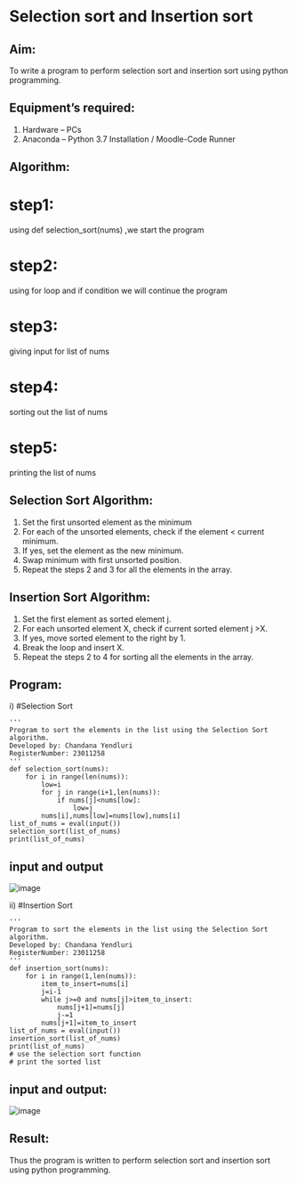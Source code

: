 # Selection sort and Insertion sort
## Aim:
To write a program to perform selection sort and insertion sort using python programming.
## Equipment’s required:
1.	Hardware – PCs
2.	Anaconda – Python 3.7 Installation / Moodle-Code Runner
## Algorithm:
# step1:
using def selection_sort(nums) ,we start the program
# step2:
using for loop and if condition we will continue the program

# step3:
giving input for list of nums
# step4:
sorting out the list of nums
# step5:
printing the list of nums

## Selection Sort Algorithm:
1.	Set the first unsorted element as the minimum
2.	For each of the unsorted elements, check if the element < current minimum.
3.	If yes, set the element as the new minimum.
4.	Swap minimum with first unsorted position.
5.	Repeat the steps 2 and 3 for all the elements in the array.
## Insertion Sort Algorithm:
1.	Set the first element as sorted element j.
2.	For each unsorted element X, check if current sorted element j >X.
3.	If yes, move sorted element to the right by 1.
4.	Break the loop and insert X.
5.	Repeat the steps 2 to 4 for sorting all the elements in the array.
## Program:
i)	#Selection Sort
```
''' 
Program to sort the elements in the list using the Selection Sort algorithm.
Developed by: Chandana Yendluri
RegisterNumber: 23011258
'''
def selection_sort(nums):
    for i in range(len(nums)):
        low=i
        for j in range(i+1,len(nums)):
            if nums[j]<nums[low]:
                low=j
        nums[i],nums[low]=nums[low],nums[i]
list_of_nums = eval(input())
selection_sort(list_of_nums)
print(list_of_nums)

```
## input and output
![image](https://github.com/23011258/Sorting-Algorithm/assets/139842204/a7ce54a8-aa7a-4376-a14a-4088f421d05e)

ii)	#Insertion Sort
```
''' 
Program to sort the elements in the list using the Selection Sort algorithm.
Developed by: Chandana Yendluri
RegisterNumber: 23011258
'''
def insertion_sort(nums):
    for i in range(1,len(nums)):
        item_to_insert=nums[i]
        j=i-1
        while j>=0 and nums[j]>item_to_insert:
            nums[j+1]=nums[j]
            j-=1
        nums[j+1]=item_to_insert
list_of_nums = eval(input())
insertion_sort(list_of_nums)
print(list_of_nums)
# use the selection sort function
# print the sorted list
```
## input and output:
![image](https://github.com/23011258/Sorting-Algorithm/assets/139842204/048bcc12-a4fc-4e11-9816-d42a0b47b4dd)



## Result:
Thus the program is written to perform selection sort and insertion sort using python programming.
